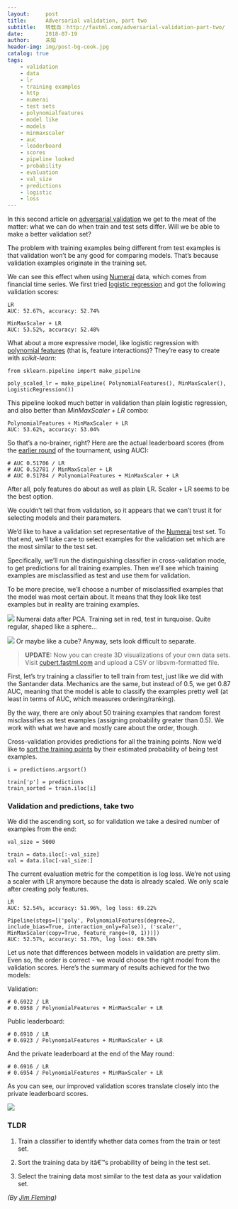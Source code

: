 ```yaml
---
layout:     post
title:      Adversarial validation, part two
subtitle:   转载自：http://fastml.com/adversarial-validation-part-two/
date:       2018-07-19
author:     未知
header-img: img/post-bg-cook.jpg
catalog: true
tags:
    - validation
    - data
    - lr
    - training examples
    - http
    - numerai
    - test sets
    - polynomialfeatures
    - model like
    - models
    - minmaxscaler
    - auc
    - leaderboard
    - scores
    - pipeline looked
    - probability
    - evaluation
    - val_size
    - predictions
    - logistic
    - loss
---
```


In this second article on [adversarial validation](http://fastml.com/adversarial-validation-part-one) we get to the meat of the matter: what we can do when train and test sets differ. Will we be able to make a better validation set?

The problem with training examples being different from test examples is that validation won’t be any good for comparing models. That’s because validation examples originate in the training set.

We can see this effect when using [Numerai](http://fastml.com/numerai-like-kaggle-but-with-a-clean-dataset-top-ten-in-the-money-and-recurring-payouts) data, which comes from financial time series. We first tried [logistic regression](https://github.com/zygmuntz/numer.ai/blob/master/validate_lr.py) and got the following validation scores:

```
LR
AUC: 52.67%, accuracy: 52.74%

MinMaxScaler + LR
AUC: 53.52%, accuracy: 52.48%

```

What about a more expressive model, like logistic regression with [polynomial features](http://scikit-learn.org/stable/modules/generated/sklearn.preprocessing.PolynomialFeatures.html) (that is, feature interactions)? They’re easy to create with *scikit-learn*:

```
from sklearn.pipeline import make_pipeline

poly_scaled_lr = make_pipeline( PolynomialFeatures(), MinMaxScaler(), LogisticRegression()) 

```

This pipeline looked much better in validation than plain logistic regression, and also better than *MinMaxScaler + LR* combo:

```
PolynomialFeatures + MinMaxScaler + LR
AUC: 53.62%, accuracy: 53.04%

```

So that’s a no-brainer, right? Here are the actual leaderboard scores (from the [earlier round](http://fastml.com/numerai-like-kaggle-but-with-a-clean-dataset-top-ten-in-the-money-and-recurring-payouts) of the tournament, using AUC):

```
# AUC 0.51706 / LR
# AUC 0.52781 / MinMaxScaler + LR
# AUC 0.51784 / PolynomialFeatures + MinMaxScaler + LR

```

After all, poly features do about as well as plain LR. Scaler + LR seems to be the best option.

We couldn’t tell that from validation, so it appears that we can’t trust it for selecting models and their parameters.

We’d like to have a validation set representative of the [Numerai](http://numer.ai/) test set. To that end, we’ll take care to select examples for the validation set which are the most similar to the test set.

Specifically, we’ll run the distinguishing classifier in cross-validation mode, to get predictions for all training examples. Then we’ll see which training examples are misclassified as test and use them for validation.

To be more precise, we’ll choose a number of misclassified examples that the model was most certain about. It means that they look like test examples but in reality are training examples.

![](http://fastml.com/images/data-projector/numerai.png)
Numerai data after PCA. Training set in red, test in turquoise. Quite regular, shaped like a sphere…

![](http://fastml.com/images/data-projector/numerai2.png)
Or maybe like a cube? Anyway, sets look difficult to separate.

> **UPDATE:** Now you can create 3D visualizations of your own data sets. Visit [cubert.fastml.com](http://cubert.fastml.com/.) and upload a CSV or libsvm-formatted file.

First, let’s try training a classifier to tell train from test, just like we did with the Santander data. Mechanics are the same, but instead of 0.5, we get 0.87 AUC, meaning that the model is able to classify the examples pretty well (at least in terms of AUC, which measures ordering/ranking).

By the way, there are only about 50 training examples that random forest misclassifies as test examples (assigning probability greater than 0.5). We work with what we have and mostly care about the order, though.

Cross-validation provides predictions for all the training points. Now we’d like to [sort the training points](https://github.com/zygmuntz/adversarial-validation/blob/master/numerai/sort_train.py) by their estimated probability of being test examples.

```
i = predictions.argsort()

train['p'] = predictions
train_sorted = train.iloc[i]

```

### Validation and predictions, take two

We did the ascending sort, so for validation we take a desired number of examples from the end:

```
val_size = 5000

train = data.iloc[:-val_size]
val = data.iloc[-val_size:]

```

The current evaluation metric for the competition is log loss. We’re not using a scaler with LR anymore because the data is already scaled. We only scale after creating poly features.

```
LR
AUC: 52.54%, accuracy: 51.96%, log loss: 69.22%

Pipeline(steps=[('poly', PolynomialFeatures(degree=2, include_bias=True, interaction_only=False)), ('scaler', MinMaxScaler(copy=True, feature_range=(0, 1)))])
AUC: 52.57%, accuracy: 51.76%, log loss: 69.58%

```

Let us note that differences between models in validation are pretty slim. Even so, the order is correct - we would choose the right model from the validation scores. Here’s the summary of results achieved for the two models:

Validation:

```
# 0.6922 / LR
# 0.6958 / PolynomialFeatures + MinMaxScaler + LR

```

Public leaderboard:

```
# 0.6910 / LR
# 0.6923 / PolynomialFeatures + MinMaxScaler + LR

```

And the private leaderboard at the end of the May round:

```
# 0.6916 / LR
# 0.6954 / PolynomialFeatures + MinMaxScaler + LR

```

As you can see, our improved validation scores translate closely into the private leaderboard scores.

![](http://fastml.com/images/borat_great_success.jpg)


### TLDR

1. Train a classifier to identify whether data comes from the train or test set.

1. Sort the training data by itâ€™s probability of being in the test set.

1. Select the training data most similar to the test data as your validation set.


*(By [Jim Fleming](https://medium.com/@jimfleming/notes-on-the-numerai-ml-competition-14e3d42c19f3))*
